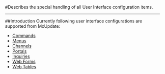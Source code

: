 <!--
 *
 *  This file is part of MxUpdate <http://www.mxupdate.org>.
 *
 *  MxUpdate is a deployment tool for a PLM platform to handle
 *  administration objects as single update files (configuration item).
 *
 *  Copyright (C) 2008-2016 The MxUpdate Team
 *
 *  The Manual of MxUpdate is licensed under a CC BY-NC-SA 4.0 license
 *  (Creative Commons Attribution-NonCommercial-ShareAlike 4.0 
 *  International 4.0 license).
 *
 *  You should have received a copy of the license along with this
 *  work. If not, see <http://creativecommons.org/licenses/by-nc-sa/4.0/>.
 *
-->

#Describes the special handling of all User Interface configuration items.

----
##Introduction
Currently following user interface configurations are supported from MxUpdate:
* [Commands](CI_UI_Command.md)
* [Menus](CI_UI_Menu.md)
* [Channels](CI_UI_Channel.md)
* [Portals](CI_UI_Portal.md)
* [Inquiries](CI_UI_Inquiry.md)
* [Web Forms](CI_UI_Form.md)
* [Web Tables](CI_UI_Table.md)
